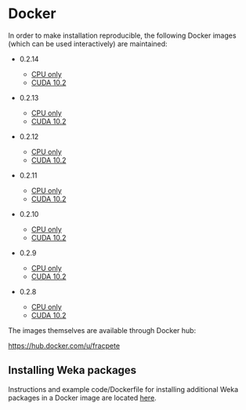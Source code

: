 # Docker

In order to make installation reproducible, the following Docker images 
(which can be used interactively) are maintained:

* 0.2.14
  
  * [CPU only](0.2.14_cpu)
  * [CUDA 10.2](0.2.14_cuda10.2)

* 0.2.13
  
  * [CPU only](0.2.13_cpu)
  * [CUDA 10.2](0.2.13_cuda10.2)

* 0.2.12
  
  * [CPU only](0.2.12_cpu)
  * [CUDA 10.2](0.2.12_cuda10.2)

* 0.2.11
  
  * [CPU only](0.2.11_cpu)
  * [CUDA 10.2](0.2.11_cuda10.2)

* 0.2.10
  
  * [CPU only](0.2.10_cpu)
  * [CUDA 10.2](0.2.10_cuda10.2)

* 0.2.9
  
  * [CPU only](0.2.9_cpu)
  * [CUDA 10.2](0.2.9_cuda10.2)

* 0.2.8
  
  * [CPU only](0.2.8_cpu)
  * [CUDA 10.2](0.2.8_cuda10.2)

The images themselves are available through Docker hub:

https://hub.docker.com/u/fracpete


## Installing Weka packages

Instructions and example code/Dockerfile for installing additional Weka packages in a 
Docker image are located [here](packages).
